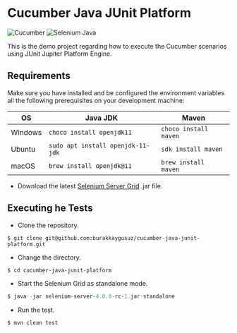# Cucumber Java JUnit Platform

![Cucumber](https://img.shields.io/maven-central/v/io.cucumber/cucumber-junit-platform-engine?color=23d96c&label=cucumber&logo=cucumber&style=for-the-badge) ![Selenium Java](https://img.shields.io/maven-central/v/org.seleniumhq.selenium/selenium-java?color=43B02A&label=selenium&logo=selenium&style=for-the-badge)


This is the demo project regarding how to execute the Cucumber scenarios using JUnit Jupiter Platform Engine.

## Requirements

Make sure you have installed and be configured the environment variables all the following prerequisites on your development machine:

| OS      | Java JDK                              | Maven                     |
| ------- | ------------------------------------- | ------------------------- |
| Windows | ```choco install openjdk11```         | ```choco install maven``` |
| Ubuntu  | ```sudo apt install openjdk-11-jdk``` | ```sdk install maven```   |
| macOS   | ```brew install openjdk@11```         | ```brew install maven```  |


- Download the latest [Selenium Server Grid](https://github.com/SeleniumHQ/selenium/releases/download/selenium-4.0.0-rc-1/selenium-server-4.0.0-rc-1.jar) .jar file.

## Executing he Tests

- Clone the repository.

```git
$ git clone git@github.com:burakkaygusuz/cucumber-java-junit-platform.git 
```

- Change the directory.

```sh
$ cd cucumber-java-junit-platform
```

- Start the Selenium Grid as standalone mode.

```java
$ java -jar selenium-server-4.0.0-rc-1.jar standalone
```

- Run the test.

```mvn
$ mvn clean test
```






